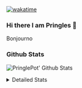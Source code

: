[![wakatime](https://wakatime.com/badge/user/abd317df-612e-44b4-8787-15db7b574b2f.svg)](https://wakatime.com/@abd317df-612e-44b4-8787-15db7b574b2f)
### Hi there I am Pringles 👋

Bonjourno

### Github Stats
![PringlePot' Github Stats](https://github-readme-stats.vercel.app/api?username=PringlePot&show_icons=true&theme=dark&count_private=true)

<details>
  <summary>Detailed Stats</summary>
    
<!--START_SECTION:waka-->
![Code Time](http://img.shields.io/badge/Code%20Time-464%20hrs%206%20mins-blue)

![Profile Views](http://img.shields.io/badge/Profile%20Views-14-blue)

![Lines of code](https://img.shields.io/badge/From%20Hello%20World%20I%27ve%20Written-110%20Thousand%20lines%20of%20code-blue)

**🐱 My GitHub Data** 

> 🏆 290 Contributions in the Year 2022
 > 
> 📦 90.9 kB Used in GitHub's Storage 
 > 
> 🚫 Not Opted to Hire
 > 
> 📜 10 Public Repositories 
 > 
> 🔑 12 Private Repositories  
 > 
**I'm an Early 🐤** 

```text
🌞 Morning    153 commits    ████░░░░░░░░░░░░░░░░░░░░░   17.27% 
🌆 Daytime    352 commits    ██████████░░░░░░░░░░░░░░░   39.73% 
🌃 Evening    381 commits    ██████████░░░░░░░░░░░░░░░   43.0% 
🌙 Night      0 commits      ░░░░░░░░░░░░░░░░░░░░░░░░░   0.0%

```
📅 **I'm Most Productive on Sunday** 

```text
Monday       174 commits    █████░░░░░░░░░░░░░░░░░░░░   19.64% 
Tuesday      76 commits     ██░░░░░░░░░░░░░░░░░░░░░░░   8.58% 
Wednesday    96 commits     ██░░░░░░░░░░░░░░░░░░░░░░░   10.84% 
Thursday     121 commits    ███░░░░░░░░░░░░░░░░░░░░░░   13.66% 
Friday       81 commits     ██░░░░░░░░░░░░░░░░░░░░░░░   9.14% 
Saturday     150 commits    ████░░░░░░░░░░░░░░░░░░░░░   16.93% 
Sunday       188 commits    █████░░░░░░░░░░░░░░░░░░░░   21.22%

```


📊 **This Week I Spent My Time On** 

```text
⌚︎ Time Zone: Europe/Amsterdam

💬 Programming Languages: 
Go                       2 hrs 40 mins       ████████████████░░░░░░░░░   63.59% 
TypeScript               50 mins             █████░░░░░░░░░░░░░░░░░░░░   20.03% 
Bash                     17 mins             █░░░░░░░░░░░░░░░░░░░░░░░░   7.09% 
CSS                      6 mins              ░░░░░░░░░░░░░░░░░░░░░░░░░   2.42% 
Text                     5 mins              ░░░░░░░░░░░░░░░░░░░░░░░░░   2.32%

🔥 Editors: 
GoLand                   3 hrs 9 mins        ██████████████████░░░░░░░   75.32% 
WebStorm                 1 hr 2 mins         ██████░░░░░░░░░░░░░░░░░░░   24.68%

🐱‍💻 Projects: 
Backend                  3 hrs 9 mins        ██████████████████░░░░░░░   75.04% 
Frontend                 1 hr 2 mins         ██████░░░░░░░░░░░░░░░░░░░   24.68% 
Viewer                   0 secs              ░░░░░░░░░░░░░░░░░░░░░░░░░   0.28%

💻 Operating System: 
Windows                  4 hrs 12 mins       █████████████████████████   100.0%

```

**I Mostly Code in Java** 

```text
Java                     7 repos             ██████████░░░░░░░░░░░░░░░   41.18% 
JavaScript               2 repos             ███░░░░░░░░░░░░░░░░░░░░░░   11.76% 
TypeScript               2 repos             ███░░░░░░░░░░░░░░░░░░░░░░   11.76% 
HTML                     2 repos             ███░░░░░░░░░░░░░░░░░░░░░░   11.76% 
Python                   1 repo              █░░░░░░░░░░░░░░░░░░░░░░░░   5.88%

```


**Timeline**

![Chart not found](https://raw.githubusercontent.com/PringlePot/PringlePot/main/charts/bar_graph.png) 


 Last Updated on 01/04/2022 00:53:11 UTC
<!--END_SECTION:waka-->

</details>
